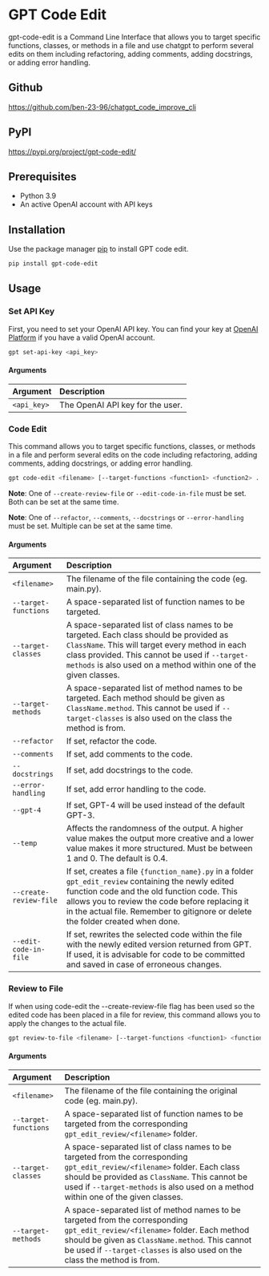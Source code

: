 # GPT Code Edit

gpt-code-edit is a Command Line Interface that allows you to target specific functions, classes, or methods in a file and use chatgpt to perform several edits on them including refactoring, adding comments, adding docstrings, or adding error handling. 

## Github

https://github.com/ben-23-96/chatgpt_code_improve_cli

## PyPI

https://pypi.org/project/gpt-code-edit/

## Prerequisites

- Python 3.9
- An active OpenAI account with API keys

## Installation

Use the package manager [pip](https://pip.pypa.io/en/stable/) to install GPT code edit.

```bash
pip install gpt-code-edit
```

## Usage

### Set API Key

First, you need to set your OpenAI API key. You can find your key at [OpenAI Platform](https://platform.openai.com/account/api-keys) if you have a valid OpenAI account.

```bash
gpt set-api-key <api_key>
```

#### Arguments

| Argument | Description |
| :--- | :--- |
| `<api_key>` | The OpenAI API key for the user. |

### Code Edit

This command allows you to target specific functions, classes, or methods in a file and perform several edits on the code including refactoring, adding comments, adding docstrings, or adding error handling.

```bash
gpt code-edit <filename> [--target-functions <function1> <function2> ...] [--target-classes <class1> <class2> ...] [--target-methods <class1.method1> <class2.method2> ...] [--refactor] [--comments] [--docstrings] [--error-handling] [--gpt-4] [--temp <temperature>] [--create-review-file] [--edit-code-in-file]
```

**Note**: One of `--create-review-file` or `--edit-code-in-file` must be set. Both can be set at the same time.

**Note**: One of `--refactor`, `--comments`, `--docstrings` or `--error-handling` must be set. Multiple can be set at the same time.

#### Arguments

| Argument | Description |
| :--- | :--- |
| `<filename>` | The filename of the file containing the code (eg. main.py). |
| `--target-functions` | A space-separated list of function names to be targeted. |
| `--target-classes` | A space-separated list of class names to be targeted. Each class should be provided as `ClassName`. This will target every method in each class provided. This cannot be used if `--target-methods` is also used on a method within one of the given classes. |
| `--target-methods` | A space-separated list of method names to be targeted. Each method should be given as `ClassName.method`. This cannot be used if `--target-classes` is also used on the class the method is from. |
| `--refactor` | If set, refactor the code. |
| `--comments` | If set, add comments to the code. |
| `--docstrings` | If set, add docstrings to the code. |
| `--error-handling` | If set, add error handling to the code. |
| `--gpt-4` | If set, GPT-4 will be used instead of the default GPT-3. |
| `--temp` | Affects the randomness of the output. A higher value makes the output more creative and a lower value makes it more structured. Must be between 1 and 0. The default is 0.4. |
| `--create-review-file` | If set, creates a file `{function_name}.py` in a folder `gpt_edit_review` containing the newly edited function code and the old function code. This allows you to review the code before replacing it in the actual file. Remember to gitignore or delete the folder created when done. |
| `--edit-code-in-file` | If set, rewrites the selected code within the file with the newly edited version returned from GPT. If used, it is advisable for code to be committed and saved in case of erroneous changes. |

### Review to File

If when using code-edit the --create-review-file flag has been used so the edited code has been placed in a file for review, this command allows you to apply the changes to the actual file.

```bash
gpt review-to-file <filename> [--target-functions <function1> <function2> ...] [--target-classes <class1> <class2> ...] [--target-methods <class1.method1> <class2.method2> ...]
```

#### Arguments

| Argument | Description |
| :--- | :--- |
| `<filename>` | The filename of the file containing the original code (eg. main.py). |
| `--target-functions` | A space-separated list of function names to be targeted from the corresponding `gpt_edit_review/<filename>` folder. |
| `--target-classes` | A space-separated list of class names to be targeted from the corresponding `gpt_edit_review/<filename>` folder. Each class should be provided as `ClassName`. This cannot be used if `--target-methods` is also used on a method within one of the given classes. |
| `--target-methods` | A space-separated list of method names to be targeted from the corresponding `gpt_edit_review/<filename>` folder. Each method should be given as `ClassName.method`. This cannot be used if `--target-classes` is also used on the class the method is from. |

